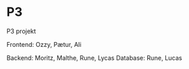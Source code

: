 # P3
P3 projekt

Frontend: Ozzy, Pætur, Ali

Backend: Moritz, Malthe, Rune, Lycas
Database: Rune, Lucas


